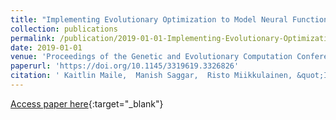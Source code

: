 ```yaml
---
title: "Implementing Evolutionary Optimization to Model Neural Functional Connectivity"
collection: publications
permalink: /publication/2019-01-01-Implementing-Evolutionary-Optimization-to-Model-Neural-Functional-Connectivity
date: 2019-01-01
venue: 'Proceedings of the Genetic and Evolutionary Computation Conference Companion'
paperurl: 'https://doi.org/10.1145/3319619.3326826'
citation: ' Kaitlin Maile,  Manish Saggar,  Risto Miikkulainen, &quot;Implementing Evolutionary Optimization to Model Neural Functional Connectivity.&quot; Proceedings of the Genetic and Evolutionary Computation Conference Companion, 2019.'
---
```

[Access paper here](https://doi.org/10.1145/3319619.3326826){:target="_blank"}
